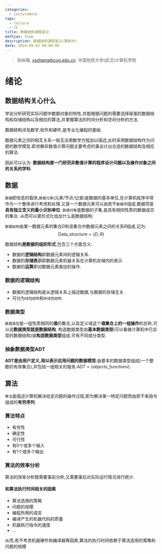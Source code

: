 ```yaml
---
categories:
  - LectureNote
tags:
  - lecture
  - CS
title: 数据结构课程笔记
mathjax: true
description: 数据结构课程笔记(更新中)
date: 2024-09-03 00:00:00
---
```


> 张咏珊, yszhang@cug.edu.cn. 中国地质大学(武汉)计算机学院

# 绪论
## 数据结构关心什么
学会分析研究实际问题中数据对象的特性,并能根据问题的需要选择屎蛋的数据结构和存储结构以及相应的算法,并掌握算法的时间分析和空间分析的方法.

数据结构涉及数学,软件和硬件,是专业化编程的基础.

数据元素之间的相互关系一般无法用数学方程加以描述,此时采用数据结构作为问题的数学模型.即求解非数值计算问题主要考虑的事设计出合适的数据结构及相应的算法.

因此可以认为: **数据结构是一门研究非数值计算的程序设计问题以及操作对象之间的关系的学科**.

## 数据
`数据`即信息的载体,`数据元素`(元素/节点/记录)是数据的基本单位,在计算机程序中常作为一个整体进行考虑和处理.又是一个数据元素可以由若干`数据项`组成.数据项是**具有独立含义的最小识别单位**.
`数据对象`是数据的子集,是具有相同性质的数据成员的集合.
从而可以更形式化给出什么是数据结构: 

`数据结构`由某一数据元素的集合$D$和该集合中数据元素之间的关系$R$组成,记为: 
$$
    \text{Data\_structure} = \{ D,R\}
$$

数据结构**是数据的组织形式**,包含三个方面含义: 
- 数据的**逻辑结构**即数据元素间的逻辑关系.
- 数据的**存储表示**即数据元素机器关系在计算机存储内的表示.
- 数据的**运算**即对数据元素施加的操作.

### 数据的逻辑结构

- 数据的逻辑结构是从逻辑关系上描述数据,与数据的存储无关.
- 可分为`线性结构`和`非线性结构`.

### 数据类型
`数据类型`是一组性质相同的**值**的集合,以及定义域这个**值集合上的一组操作**的总称,可以说**数据类型就是数据结构**.
构造数据类型由**基本数据类型**(可以看做计算机中已实现的数据结构)或**构造数据类型**组成,可有不同成分类型.

### 抽象数据类型ADT
**ADT是由用户定义,用以表示应用问题的数据模型**.由基本的数据类型组成(一个整数的有序集合),并包括一组相关的服务.$ADT = \{objects,functions\}$.

## 算法
`算法`是描述计算机解决给定问题的操作过程,即为解决某一特定问题而由若干条指令组成的**有穷序列**.
### 算法特点
- 有穷性
- 确定性
- 可行性
- 有0个或多个输入
- 有1个或多个输出

### 算法的效率分析
算法的效率分析既需要事前分析,又需要事后对实际运行情况进行统计.

#### 和算法执行时间相关的因素

- 算法选用的策略
- 问题的规模
- 编程所用的语言
- 编译产生的机器代码的质量
- 机器执行指令的速度
- ...

从而,若不考虑机器硬件和编译器等因素,算法的执行时间依赖于算法选用的策略和问题的规模